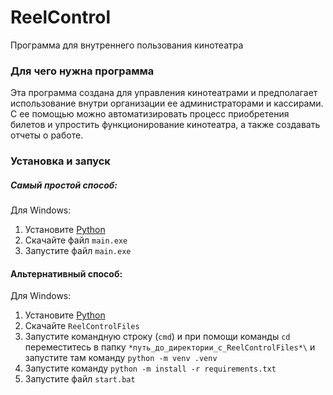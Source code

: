 # ReelControl
 Программа для внутреннего пользования кинотеатра


### Для чего нужна программа
 Эта программа создана для управления кинотеатрами и предполагает использование внутри организации ее администраторами и кассирами.
 С ее помощью можно автоматизировать процесс приобретения билетов и упростить функционирование кинотеатра, а также создавать отчеты о работе.
 
### Установка и запуск
 ##### Самый простой способ:
Для Windows:
  1. Установите [Python](https://www.python.org)
  2. Скачайте файл `main.exe`
  3. Запустите файл `main.exe`

 #### Альтернативный способ:  
Для Windows:
  1. Установите [Python](https://www.python.org)
  2. Скачайте `ReelControlFiles`
  3. Запустите командную строку (`cmd`) и при помощи команды `cd` переместитесь в папку `*путь_до_директории_с_ReelControlFiles*\` и запустите там команду `python -m venv .venv`
  4. Запустите команду `python -m install -r requirements.txt`
  5. Запустите файл `start.bat`